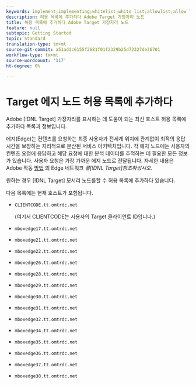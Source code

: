 ```yaml
---
keywords: implement;implementing;whitelist;white list;allowlist;allow list;edge;edges
description: 허용 목록에 추가하다 Adobe Target 가장자리 노드
title: 허용 목록에 추가하다 Adobe Target 가장자리 노드
feature: null
subtopic: Getting Started
topic: Standard
translation-type: tm+mt
source-git-commit: a51addc6155f2681f01f2329b25d72327de36701
workflow-type: tm+mt
source-wordcount: '117'
ht-degree: 0%

---
```



# Target 에지 노드 허용 목록에 추가하다

Adobe [!DNL Target] 가장자리를 표시하는 데 도움이 되는 최신 호스트 허용 목록에 추가하다 목록과 정보입니다.

에지(Edge)는 컨텐츠를 요청하는 최종 사용자가 전세계 위치에 관계없이 최적의 응답 시간을 보장하는 지리적으로 분산된 서비스 아키텍처입니다. 각 에지 노드에는 사용자의 컨텐츠 요청에 응답하고 해당 요청에 대한 분석 데이터를 추적하는 데 필요한 모든 정보가 있습니다. 사용자 요청은 가장 가까운 에지 노드로 전달됩니다. 자세한 내용은 Adobe 작동 [방법](/help/c-intro/how-target-works.md#concept_0AE2ED8E9DE64288A8B30FCBF1040934) 의 Edge 네트워크 *를[!DNL Target]참조하십시오*.

원하는 경우 [!DNL Target] 모서리 노드를할 수 허용 목록에 추가하다 있습니다.

다음 목록에는 현재 호스트가 포함됩니다.

* `CLIENTCODE.tt.omtrdc.net`

   (여기서 CLIENTCODE는 사용자의 Target 클라이언트 ID입니다.)

* `mboxedge17.tt.omtrdc.net`
* `mboxedge21.tt.omtrdc.net`
* `mboxedge22.tt.omtrdc.net`
* `mboxedge26.tt.omtrdc.net`
* `mboxedge28.tt.omtrdc.net`
* `mboxedge29.tt.omtrdc.net`
* `mboxedge30.tt.omtrdc.net`
* `mboxedge31.tt.omtrdc.net`
* `mboxedge32.tt.omtrdc.net`
* `mboxedge34.tt.omtrdc.net`
* `mboxedge35.tt.omtrdc.net`
* `mboxedge36.tt.omtrdc.net`
* `mboxedge37.tt.omtrdc.net`
* `mboxedge38.tt.omtrdc.net`